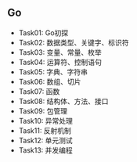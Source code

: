 ## Go 

* Task01: Go初探
* Task02: 数据类型、关键字、标识符
* Task03: 变量、常量、枚举
* Task04: 运算符、控制语句
* Task05: 字典、字符串
* Task06: 数组、切片
* Task07: 函数
* Task08: 结构体、方法、接口
* Task09: 包管理
* Task10: 异常处理
* Task11: 反射机制
* Task12: 单元测试
* Task13: 并发编程

